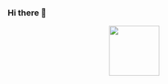 ### Hi there 👋

<div id="header" align="center">
  <img src="https://giphy.com/stickers/pudgypenguins-data-code-coding-SHjOSDkKZ18qOHA5B5" width="100"/>
</div>

<!--
**Voltriixz/Voltriixz** is a ✨ _special_ ✨ repository because its `README.md` (this file) appears on your GitHub profile.

Here are some ideas to get you started:

- 🔭 I’m currently working on ...
- 🌱 I’m currently learning ...
- 👯 I’m looking to collaborate on ...
- 🤔 I’m looking for help with ...
- 💬 Ask me about ...
- 📫 How to reach me: ...
- 😄 Pronouns: ...
- ⚡ Fun fact: ...
-->
